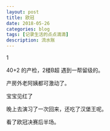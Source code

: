 ```yaml
---
layout: post
title: 欧冠
date: 2018-05-26
categories: blog
tags: [记录生活的点点滴滴]
description: 流水账
---
```


1 

40+2 的产检，2楼B超 遇到一帮留级的。

产房外老阿姨都可激动了。

宝宝见红了

晚上去演习了一次回来，还吃了汉堡王呢。

看了欧冠决赛后半场。